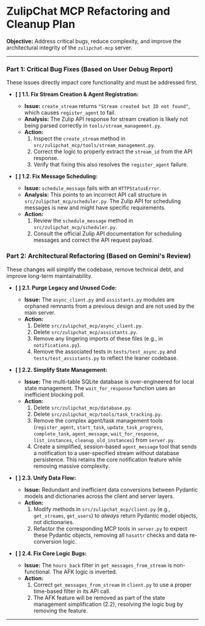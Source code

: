 # ZulipChat MCP Refactoring and Cleanup Plan

**Objective:** Address critical bugs, reduce complexity, and improve the architectural integrity of the `zulipchat-mcp` server.

---

### Part 1: Critical Bug Fixes (Based on User Debug Report)

These issues directly impact core functionality and must be addressed first.

-   **[ ] 1.1. Fix Stream Creation & Agent Registration:**
    -   **Issue:** `create_stream` returns `"Stream created but ID not found"`, which causes `register_agent` to fail.
    -   **Analysis:** The Zulip API response for stream creation is likely not being parsed correctly in `tools/stream_management.py`.
    -   **Action:**
        1.  Inspect the `create_stream` method in `src/zulipchat_mcp/tools/stream_management.py`.
        2.  Correct the logic to properly extract the `stream_id` from the API response.
        3.  Verify that fixing this also resolves the `register_agent` failure.

-   **[ ] 1.2. Fix Message Scheduling:**
    -   **Issue:** `schedule_message` fails with an `HTTPStatusError`.
    -   **Analysis:** This points to an incorrect API call structure in `src/zulipchat_mcp/scheduler.py`. The Zulip API for scheduling messages is new and might have specific requirements.
    -   **Action:**
        1.  Review the `schedule_message` method in `src/zulipchat_mcp/scheduler.py`.
        2.  Consult the official Zulip API documentation for scheduling messages and correct the API request payload.

### Part 2: Architectural Refactoring (Based on Gemini's Review)

These changes will simplify the codebase, remove technical debt, and improve long-term maintainability.

-   **[ ] 2.1. Purge Legacy and Unused Code:**
    -   **Issue:** The `async_client.py` and `assistants.py` modules are orphaned remnants from a previous design and are not used by the main server.
    -   **Action:**
        1.  Delete `src/zulipchat_mcp/async_client.py`.
        2.  Delete `src/zulipchat_mcp/assistants.py`.
        3.  Remove any lingering imports of these files (e.g., in `notifications.py`).
        4.  Remove the associated tests in `tests/test_async.py` and `tests/test_assistants.py` to reflect the leaner codebase.

-   **[ ] 2.2. Simplify State Management:**
    -   **Issue:** The multi-table SQLite database is over-engineered for local state management. The `wait_for_response` function uses an inefficient blocking poll.
    -   **Action:**
        1.  Delete `src/zulipchat_mcp/database.py`.
        2.  Delete `src/zulipchat_mcp/tools/task_tracking.py`.
        3.  Remove the complex agent/task management tools (`register_agent`, `start_task`, `update_task_progress`, `complete_task`, `agent_message`, `wait_for_response`, `list_instances`, `cleanup_old_instances`) from `server.py`.
        4.  Create a simplified, session-based `agent_message` tool that sends a notification to a user-specified stream without database persistence. This retains the core notification feature while removing massive complexity.

-   **[ ] 2.3. Unify Data Flow:**
    -   **Issue:** Redundant and inefficient data conversions between Pydantic models and dictionaries across the client and server layers.
    -   **Action:**
        1.  Modify methods in `src/zulipchat_mcp/client.py` (e.g., `get_streams`, `get_users`) to *always* return Pydantic model objects, not dictionaries.
        2.  Refactor the corresponding MCP tools in `server.py` to expect these Pydantic objects, removing all `hasattr` checks and data re-conversion logic.

-   **[ ] 2.4. Fix Core Logic Bugs:**
    -   **Issue:** The `hours_back` filter in `get_messages_from_stream` is non-functional. The AFK logic is inverted.
    -   **Action:**
        1.  Correct `get_messages_from_stream` in `client.py` to use a proper time-based filter in its API call.
        2.  The AFK feature will be removed as part of the state management simplification (2.2), resolving the logic bug by removing the feature.

---
